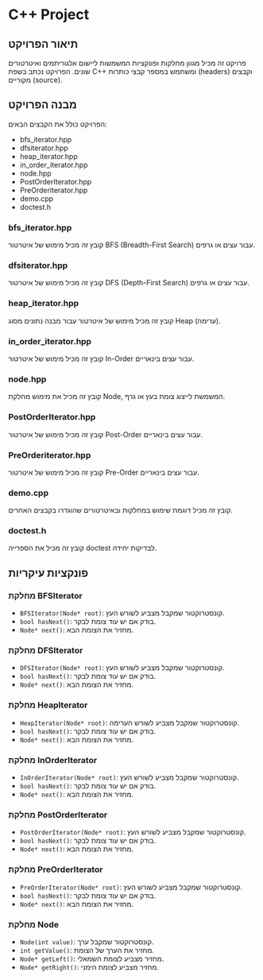 # C++ Project

## תיאור הפרויקט
פרויקט זה מכיל מגוון מחלקות ופונקציות המשמשות ליישום אלגוריתמים ואיטרטורים שונים. הפרויקט נכתב בשפת C++ ומשתמש במספר קבצי כותרות (headers) וקבצים מקוריים (source).

## מבנה הפרויקט
הפרויקט כולל את הקבצים הבאים:
- bfs_iterator.hpp
- dfsiterator.hpp
- heap_iterator.hpp
- in_order_iterator.hpp
- node.hpp
- PostOrderIterator.hpp
- PreOrderiterator.hpp
- demo.cpp
- doctest.h

### bfs_iterator.hpp
קובץ זה מכיל מימוש של איטרטור BFS (Breadth-First Search) עבור עצים או גרפים. 

### dfsiterator.hpp
קובץ זה מכיל מימוש של איטרטור DFS (Depth-First Search) עבור עצים או גרפים.

### heap_iterator.hpp
קובץ זה מכיל מימוש של איטרטור עבור מבנה נתונים מסוג Heap (ערימה).

### in_order_iterator.hpp
קובץ זה מכיל מימוש של איטרטור In-Order עבור עצים בינאריים.

### node.hpp
קובץ זה מכיל את מימוש מחלקת Node, המשמשת לייצוג צומת בעץ או גרף. 

### PostOrderIterator.hpp
קובץ זה מכיל מימוש של איטרטור Post-Order עבור עצים בינאריים.

### PreOrderiterator.hpp
קובץ זה מכיל מימוש של איטרטור Pre-Order עבור עצים בינאריים.

### demo.cpp
קובץ זה מכיל דוגמת שימוש במחלקות ובאיטרטורים שהוגדרו בקבצים האחרים.

### doctest.h
קובץ זה מכיל את הספרייה doctest לבדיקות יחידה.

## פונקציות עיקריות

### מחלקת BFSIterator
- `BFSIterator(Node* root)`: קונסטרוקטור שמקבל מצביע לשורש העץ.
- `bool hasNext()`: בודק אם יש עוד צומת לבקר.
- `Node* next()`: מחזיר את הצומת הבא.

### מחלקת DFSIterator
- `DFSIterator(Node* root)`: קונסטרוקטור שמקבל מצביע לשורש העץ.
- `bool hasNext()`: בודק אם יש עוד צומת לבקר.
- `Node* next()`: מחזיר את הצומת הבא.

### מחלקת HeapIterator
- `HeapIterator(Node* root)`: קונסטרוקטור שמקבל מצביע לשורש הערימה.
- `bool hasNext()`: בודק אם יש עוד צומת לבקר.
- `Node* next()`: מחזיר את הצומת הבא.

### מחלקת InOrderIterator
- `InOrderIterator(Node* root)`: קונסטרוקטור שמקבל מצביע לשורש העץ.
- `bool hasNext()`: בודק אם יש עוד צומת לבקר.
- `Node* next()`: מחזיר את הצומת הבא.

### מחלקת PostOrderIterator
- `PostOrderIterator(Node* root)`: קונסטרוקטור שמקבל מצביע לשורש העץ.
- `bool hasNext()`: בודק אם יש עוד צומת לבקר.
- `Node* next()`: מחזיר את הצומת הבא.

### מחלקת PreOrderIterator
- `PreOrderIterator(Node* root)`: קונסטרוקטור שמקבל מצביע לשורש העץ.
- `bool hasNext()`: בודק אם יש עוד צומת לבקר.
- `Node* next()`: מחזיר את הצומת הבא.

### מחלקת Node
- `Node(int value)`: קונסטרוקטור שמקבל ערך.
- `int getValue()`: מחזיר את הערך של הצומת.
- `Node* getLeft()`: מחזיר מצביע לצומת השמאלי.
- `Node* getRight()`: מחזיר מצביע לצומת הימני.
